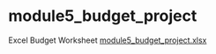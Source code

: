 # module5_budget_project
Excel Budget Worksheet
[module5_budget_project.xlsx](https://github.com/user-attachments/files/17451856/module5_budget_project.xlsx)

